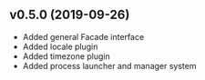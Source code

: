 ## v0.5.0 (2019-09-26)
* Added general Facade interface
* Added locale plugin
* Added timezone plugin
* Added process launcher and manager system
